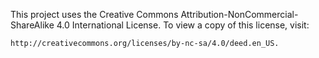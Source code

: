 This project uses the Creative Commons Attribution-NonCommercial-ShareAlike 4.0
International License. To view a copy of this license, visit:

    http://creativecommons.org/licenses/by-nc-sa/4.0/deed.en_US.
